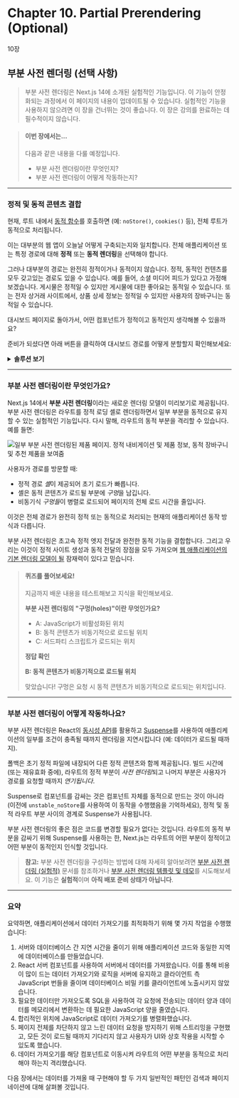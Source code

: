 # Chapter 10. Partial Prerendering (Optional)

10장

## 부분 사전 렌더링 (선택 사항)

> 부분 사전 렌더링은 Next.js 14에 소개된 실험적인 기능입니다. 이 기능이 안정화되는 과정에서 이 페이지의 내용이 업데이트될 수 있습니다. 실험적인 기능을 사용하지 않으려면 이 장을 건너뛰는 것이 좋습니다. 이 장은 강의를 완료하는 데 필수적이지 않습니다.

&#x20;

> #### 이번 장에서는...
>
> 다음과 같은 내용을 다룰 예정입니다.
>
> - 부분 사전 렌더링이란 무엇인지?
> - 부분 사전 렌더링이 어떻게 작동하는지?

&#x20;

---

&#x20;

### 정적 및 동적 콘텐츠 결합

현재, 루트 내에서 [동적 함수](https://nextjs.org/docs/app/building-your-application/routing/route-handlers#dynamic-functions)를 호출하면 (예: `noStore()`, `cookies()` 등), 전체 루트가 동적으로 처리됩니다.

이는 대부분의 웹 앱이 오늘날 어떻게 구축되는지와 일치합니다. 전체 애플리케이션 또는 특정 경로에 대해 **정적** 또는 **동적 렌더링**을 선택해야 합니다.

그러나 대부분의 경로는 완전히 정적이거나 동적이지 않습니다. 정적, 동적인 컨텐츠를 모두 갖고있는 경로도 있을 수 있습니다. 예를 들어, 소셜 미디어 피드가 있다고 가정해보겠습니다. 게시물은 정적일 수 있지만 게시물에 대한 좋아요는 동적일 수 있습니다. 또는 전자 상거래 사이트에서, 상품 상세 정보는 정적일 수 있지만 사용자의 장바구니는 동적일 수 있습니다.

대시보드 페이지로 돌아가서, 어떤 컴포넌트가 정적이고 동적인지 생각해볼 수 있을까요?

준비가 되셨다면 아래 버튼을 클릭하여 대시보드 경로를 어떻게 분할할지 확인해보세요:

&#x20;

<details>

<summary> <strong>솔루션 보기</strong></summary>

<img src="https://nextjs.org/_next/image?url=%2Flearn%2Flight%2Fdashboard-static-dynamic-components.png&#x26;w=3840&#x26;q=75&#x26;dpl=dpl_GiVfqc4GYKo9bJZpv3zgNq5S6GFJ" alt="사이드내비게이션은 정적이고 페이지의 하위 컴포넌트들은 동적임을 보여주는 다이어그램" data-size="original">

- `<SideNav>` 컴포넌트는 데이터에 의존하지 않으며 사용자에 맞춤화되지 않으므로 **정적**일 수 있습니다.
- `<Page>` 내의 컴포넌트들은 자주 변경되는 데이터에 의존하며 사용자에 맞춤화될 수 있으므로 **동적**일 수 있습니다.

</details>

&#x20;

---

&#x20;

### 부분 사전 렌더링이란 무엇인가요?

Next.js 14에서 **부분 사전 렌더링**이라는 새로운 렌더링 모델이 미리보기로 제공됩니다. 부분 사전 렌더링은 라우트를 정적 로딩 셸로 렌더링하면서 일부 부분을 동적으로 유지할 수 있는 실험적인 기능입니다. 다시 말해, 라우트의 동적 부분을 격리할 수 있습니다. 예를 들면:

![일부 부분 사전 렌더링된 제품 페이지. 정적 내비게이션 및 제품 정보, 동적 장바구니 및 추천 제품을 보여줌](https://nextjs.org/_next/image?url=%2Flearn%2Flight%2Fthinking-in-ppr.png&w=3840&q=75&dpl=dpl_GiVfqc4GYKo9bJZpv3zgNq5S6GFJ)

사용자가 경로를 방문할 때:

- 정적 경로 *셸*이 제공되어 초기 로드가 빠릅니다.
- 셸은 동적 콘텐츠가 로드될 부분에 *구멍*을 남깁니다.
- 비동기식 *구멍들*이 병렬로 로드되어 페이지의 전체 로드 시간을 줄입니다.

이것은 전체 경로가 완전히 정적 또는 동적으로 처리되는 현재의 애플리케이션 동작 방식과 다릅니다.

부분 사전 렌더링은 초고속 정적 엣지 전달과 완전한 동적 기능을 결합합니다. 그리고 우리는 이것이 정적 사이트 생성과 동적 전달의 장점을 모두 가져오며 [웹 애플리케이션의 기본 렌더링 모델이 될](https://vercel.com/blog/partial-prerendering-with-next-js-creating-a-new-default-rendering-model) 잠재력이 있다고 믿습니다.

&#x20;

> #### 퀴즈를 풀어보세요!
>
> 지금까지 배운 내용을 테스트해보고 지식을 확인해보세요.
>
> **부분 사전 렌더링의 "구멍(holes)"이란 무엇인가요?**
>
> - A: JavaScript가 비활성화된 위치
> - B: 동적 콘텐츠가 비동기적으로 로드될 위치
> - C: 서드파티 스크립트가 로드되는 위치
>
> &#x20;
>
> **정답 확인**
>
> **B: 동적 콘텐츠가 비동기적으로 로드될 위치**
>
> 맞았습니다! 구멍은 요청 시 동적 콘텐츠가 비동기적으로 로드되는 위치입니다.

&#x20;

---

&#x20;

### 부분 사전 렌더링이 어떻게 작동하나요?

부분 사전 렌더링은 React의 [동시성 API](https://react.dev/blog/2021/12/17/react-conf-2021-recap#react-18-and-concurrent-features)를 활용하고 [Suspense](https://react.dev/reference/react/Suspense)를 사용하여 애플리케이션의 일부를 조건이 충족될 때까지 렌더링을 지연시킵니다 (예: 데이터가 로드될 때까지).

폴백은 초기 정적 파일에 내장되어 다른 정적 콘텐츠와 함께 제공됩니다. 빌드 시간에 (또는 재유효화 중에), 라우트의 정적 부분이 *사전 렌더링*되고 나머지 부분은 사용자가 경로를 요청할 때까지 _연기됩니다_.

Suspense로 컴포넌트를 감싸는 것은 컴포넌트 자체를 동적으로 만드는 것이 아니라 (이전에 `unstable_noStore`를 사용하여 이 동작을 수행했음을 기억하세요), 정적 및 동적 라우트 부분 사이의 경계로 Suspense가 사용됩니다.

부분 사전 렌더링의 좋은 점은 코드를 변경할 필요가 없다는 것입니다. 라우트의 동적 부분을 감싸기 위해 Suspense를 사용하는 한, Next.js는 라우트의 어떤 부분이 정적이고 어떤 부분이 동적인지 인식할 것입니다.

> **참고:** 부분 사전 렌더링을 구성하는 방법에 대해 자세히 알아보려면 [부분 사전 렌더링 (실험적)](https://nextjs.org/docs/app/api-reference/next-config-js/partial-prerendering) 문서를 참조하거나 [부분 사전 렌더링 템플릿 및 데모](https://vercel.com/templates/next.js/partial-prerendering-nextjs)를 시도해보세요. 이 기능은 **실험적**이며 **아직 배포 준비 상태가 아닙니다**.

&#x20;

---

&#x20;

### 요약

요약하면, 애플리케이션에서 데이터 가져오기를 최적화하기 위해 몇 가지 작업을 수행했습니다:

1. 서버와 데이터베이스 간 지연 시간을 줄이기 위해 애플리케이션 코드와 동일한 지역에 데이터베이스를 만들었습니다.
2. React 서버 컴포넌트를 사용하여 서버에서 데이터를 가져왔습니다. 이를 통해 비용이 많이 드는 데이터 가져오기와 로직을 서버에 유지하고 클라이언트 측 JavaScript 번들을 줄이며 데이터베이스 비밀 키를 클라이언트에 노출시키지 않았습니다.
3. 필요한 데이터만 가져오도록 SQL을 사용하여 각 요청에 전송되는 데이터 양과 데이터를 메모리에서 변환하는 데 필요한 JavaScript 양을 줄였습니다.
4. 합리적인 위치에 JavaScript로 데이터 가져오기를 병렬화했습니다.
5. 페이지 전체를 차단하지 않고 느린 데이터 요청을 방지하기 위해 스트리밍을 구현했고, 모든 것이 로드될 때까지 기다리지 않고 사용자가 UI와 상호 작용을 시작할 수 있도록 했습니다.
6. 데이터 가져오기를 해당 컴포넌트로 이동시켜 라우트의 어떤 부분을 동적으로 처리해야 하는지 격리했습니다.

다음 장에서는 데이터를 가져올 때 구현해야 할 두 가지 일반적인 패턴인 검색과 페이지네이션에 대해 살펴볼 것입니다.
